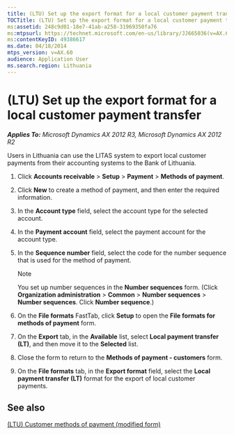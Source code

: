 ```yaml
---
title: (LTU) Set up the export format for a local customer payment transfer
TOCTitle: (LTU) Set up the export format for a local customer payment transfer
ms:assetid: 248c9d01-18e7-41ab-a258-31969350fa76
ms:mtpsurl: https://technet.microsoft.com/en-us/library/JJ665036(v=AX.60)
ms:contentKeyID: 49386617
ms.date: 04/18/2014
mtps_version: v=AX.60
audience: Application User
ms.search.region: Lithuania
---
```


# (LTU) Set up the export format for a local customer payment transfer 


_**Applies To:** Microsoft Dynamics AX 2012 R3, Microsoft Dynamics AX 2012 R2_

Users in Lithuania can use the LITAS system to export local customer payments from their accounting systems to the Bank of Lithuania.

1.  Click **Accounts receivable** \> **Setup** \> **Payment** \> **Methods of payment**.

2.  Click **New** to create a method of payment, and then enter the required information.

3.  In the **Account type** field, select the account type for the selected account.

4.  In the **Payment account** field, select the payment account for the account type.

5.  In the **Sequence number** field, select the code for the number sequence that is used for the method of payment.
    

    > [!NOTE]
    > <P>You set up number sequences in the <STRONG>Number sequences</STRONG> form. (Click <STRONG>Organization administration</STRONG> &gt; <STRONG>Common</STRONG> &gt; <STRONG>Number sequences</STRONG> &gt; <STRONG>Number sequences</STRONG>. Click <STRONG>Number sequence</STRONG>.)</P>



6.  On the **File formats** FastTab, click **Setup** to open the **File formats for methods of payment** form.

7.  On the **Export** tab, in the **Available** list, select **Local payment transfer (LT)**, and then move it to the **Selected** list.

8.  Close the form to return to the **Methods of payment - customers** form.

9.  On the **File formats** tab, in the **Export format** field, select the **Local payment transfer (LT)** format for the export of local customer payments.

## See also

[(LTU) Customer methods of payment (modified form)](https://technet.microsoft.com/en-us/library/jj665101\(v=ax.60\))

  


